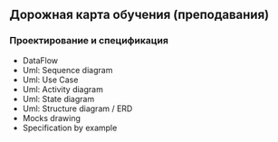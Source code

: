 Дорожная карта обучения (преподавания)
---------------------------------------


### Проектирование и спецификация ###
* DataFlow
* Uml: Sequence diagram
* Uml: Use Case
* Uml: Activity diagram
* Uml: State diagram
* Uml: Structure diagram / ERD
* Mocks drawing
* Specification by example
